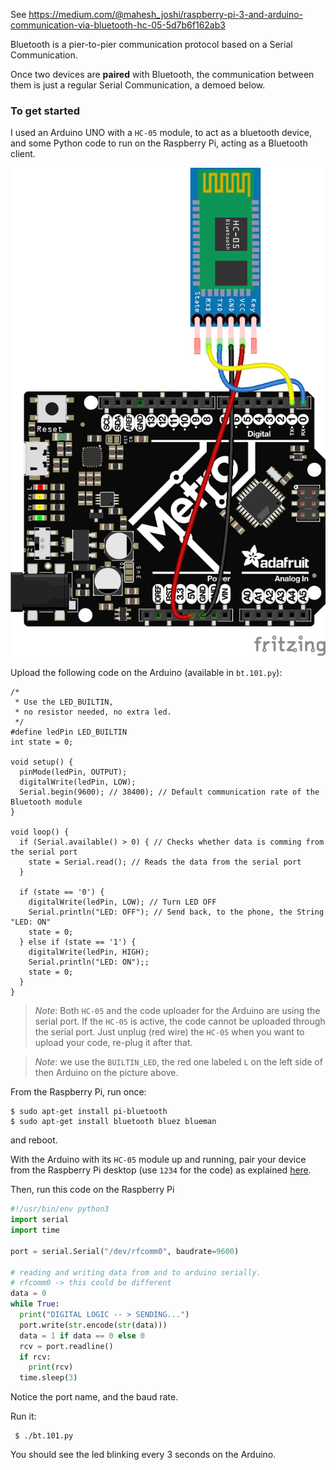 See <https://medium.com/@mahesh_joshi/raspberry-pi-3-and-arduino-communication-via-bluetooth-hc-05-5d7b6f162ab3>

Bluetooth is a pier-to-pier communication protocol based on a Serial Communication.

Once two devices are **paired** with Bluetooth, the communication between them is just a regular Serial Communication, a demoed below. 

### To get started
I used an Arduino UNO with a `HC-05` module, to act as a bluetooth device,
and some Python code to run on the Raspberry Pi, acting as a Bluetooth client.

![Wiring](./Arduino.HC-05_bb.png)

Upload the following code on the Arduino (available in `bt.101.py`):
```
/*
 * Use the LED_BUILTIN, 
 * no resistor needed, no extra led.
 */
#define ledPin LED_BUILTIN
int state = 0;

void setup() {
  pinMode(ledPin, OUTPUT);
  digitalWrite(ledPin, LOW);
  Serial.begin(9600); // 38400); // Default communication rate of the Bluetooth module
}

void loop() {
  if (Serial.available() > 0) { // Checks whether data is comming from the serial port
    state = Serial.read(); // Reads the data from the serial port
  }

  if (state == '0') {
    digitalWrite(ledPin, LOW); // Turn LED OFF
    Serial.println("LED: OFF"); // Send back, to the phone, the String "LED: ON"
    state = 0;
  } else if (state == '1') {
    digitalWrite(ledPin, HIGH);
    Serial.println("LED: ON");;
    state = 0;
  }
}
```
> _Note_: Both `HC-05` and the code uploader for the Arduino are using the serial port. If
> the `HC-05` is active, the code cannot be uploaded through the serial port.
> Just unplug (red wire) the `HC-05` when you want to upload your code, re-plug it after that.

> _Note_: we use the `BUILTIN_LED`, the red one labeled `L` on the left side of then Arduino on the picture above.

From the Raspberry Pi, run once:
```
$ sudo apt-get install pi-bluetooth
$ sudo apt-get install bluetooth bluez blueman
```
and reboot.

With the Arduino with its `HC-05` module up and running, pair your device from the Raspberry Pi desktop (use `1234` for the code) as explained [here](https://medium.com/@mahesh_joshi/raspberry-pi-3-and-arduino-communication-via-bluetooth-hc-05-5d7b6f162ab3).

Then, run this code on the Raspberry Pi
```python
#!/usr/bin/env python3
import serial
import time

port = serial.Serial("/dev/rfcomm0", baudrate=9600)
 
# reading and writing data from and to arduino serially.                                      
# rfcomm0 -> this could be different
data = 0
while True:
  print("DIGITAL LOGIC -- > SENDING...")
  port.write(str.encode(str(data)))
  data = 1 if data == 0 else 0
  rcv = port.readline()
  if rcv:
    print(rcv)
  time.sleep(3)
```
Notice the port name, and the baud rate.

Run it:
```
 $ ./bt.101.py
```
You should see the led blinking every 3 seconds on the Arduino.
